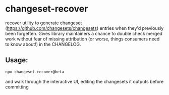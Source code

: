 # changeset-recover

recover utility to generate changeset (https://github.com/changesets/changesets) entries when they'd previously been forgetten. Gives library maintainers a chance to double check merged work without fear of missing attribution (or worse, things consumers need to know about!) in the CHANGELOG.

## Usage:

```bash
npx changeset-recover@beta
```
and walk through the interactive UI, editing the changesets it outputs before committing
